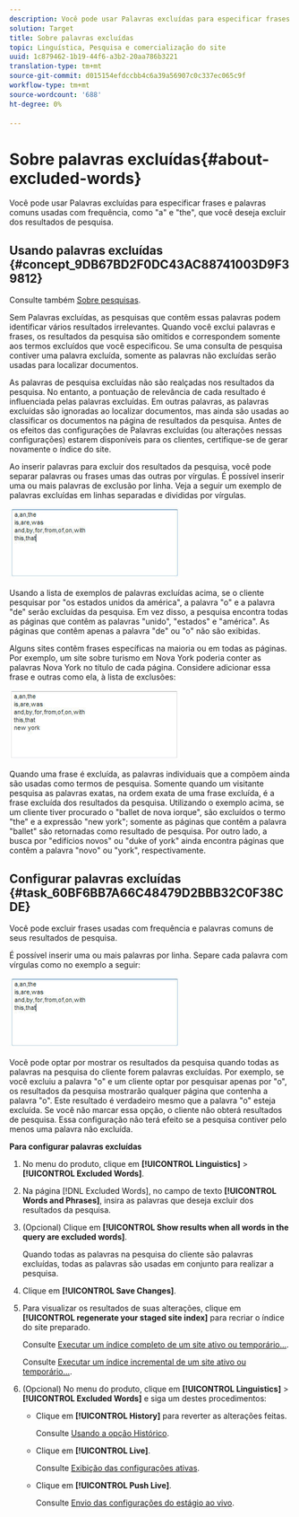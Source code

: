 ```yaml
---
description: Você pode usar Palavras excluídas para especificar frases e palavras comuns usadas com frequência, como "a" e "the", que você deseja excluir dos resultados de pesquisa.
solution: Target
title: Sobre palavras excluídas
topic: Linguística, Pesquisa e comercialização do site
uuid: 1c879462-1b19-44f6-a3b2-20aa786b3221
translation-type: tm+mt
source-git-commit: d015154efdccbb4c6a39a56907c0c337ec065c9f
workflow-type: tm+mt
source-wordcount: '688'
ht-degree: 0%

---
```



# Sobre palavras excluídas{#about-excluded-words}

Você pode usar Palavras excluídas para especificar frases e palavras comuns usadas com frequência, como &quot;a&quot; e &quot;the&quot;, que você deseja excluir dos resultados de pesquisa.

## Usando palavras excluídas {#concept_9DB67BD2F0DC43AC88741003D9F39812}

Consulte também [Sobre pesquisas](../c-about-settings-menu/c-about-searching-menu.md#concept_207105CF26B1448F8A3D223787C56AB8).

Sem Palavras excluídas, as pesquisas que contêm essas palavras podem identificar vários resultados irrelevantes. Quando você exclui palavras e frases, os resultados da pesquisa são omitidos e correspondem somente aos termos excluídos que você especificou. Se uma consulta de pesquisa contiver uma palavra excluída, somente as palavras não excluídas serão usadas para localizar documentos.

As palavras de pesquisa excluídas não são realçadas nos resultados da pesquisa. No entanto, a pontuação de relevância de cada resultado é influenciada pelas palavras excluídas. Em outras palavras, as palavras excluídas são ignoradas ao localizar documentos, mas ainda são usadas ao classificar os documentos na página de resultados da pesquisa. Antes de os efeitos das configurações de Palavras excluídas (ou alterações nessas configurações) estarem disponíveis para os clientes, certifique-se de gerar novamente o índice do site.

Ao inserir palavras para excluir dos resultados da pesquisa, você pode separar palavras ou frases umas das outras por vírgulas. É possível inserir uma ou mais palavras de exclusão por linha. Veja a seguir um exemplo de palavras excluídas em linhas separadas e divididas por vírgulas.

![](assets/excluded_words_1.jpg)

Usando a lista de exemplos de palavras excluídas acima, se o cliente pesquisar por &quot;os estados unidos da américa&quot;, a palavra &quot;o&quot; e a palavra &quot;de&quot; serão excluídas da pesquisa. Em vez disso, a pesquisa encontra todas as páginas que contêm as palavras &quot;unido&quot;, &quot;estados&quot; e &quot;américa&quot;. As páginas que contêm apenas a palavra &quot;de&quot; ou &quot;o&quot; não são exibidas.

Alguns sites contêm frases específicas na maioria ou em todas as páginas. Por exemplo, um site sobre turismo em Nova York poderia conter as palavras Nova York no título de cada página. Considere adicionar essa frase e outras como ela, à lista de exclusões:

![](assets/excluded_words_2.jpg)

Quando uma frase é excluída, as palavras individuais que a compõem ainda são usadas como termos de pesquisa. Somente quando um visitante pesquisa as palavras exatas, na ordem exata de uma frase excluída, é a frase excluída dos resultados da pesquisa. Utilizando o exemplo acima, se um cliente tiver procurado o &quot;ballet de nova iorque&quot;, são excluídos o termo &quot;the&quot; e a expressão &quot;new york&quot;; somente as páginas que contêm a palavra &quot;ballet&quot; são retornadas como resultado de pesquisa. Por outro lado, a busca por &quot;edifícios novos&quot; ou &quot;duke of york&quot; ainda encontra páginas que contêm a palavra &quot;novo&quot; ou &quot;york&quot;, respectivamente.

## Configurar palavras excluídas {#task_60BF6BB7A66C48479D2BBB32C0F38CDE}

Você pode excluir frases usadas com frequência e palavras comuns de seus resultados de pesquisa.

É possível inserir uma ou mais palavras por linha. Separe cada palavra com vírgulas como no exemplo a seguir:

![](assets/excluded_words_1.jpg)

Você pode optar por mostrar os resultados da pesquisa quando todas as palavras na pesquisa do cliente forem palavras excluídas. Por exemplo, se você excluiu a palavra &quot;o&quot; e um cliente optar por pesquisar apenas por &quot;o&quot;, os resultados da pesquisa mostrarão qualquer página que contenha a palavra &quot;o&quot;. Este resultado é verdadeiro mesmo que a palavra &quot;o&quot; esteja excluída. Se você não marcar essa opção, o cliente não obterá resultados de pesquisa. Essa configuração não terá efeito se a pesquisa contiver pelo menos uma palavra não excluída.

**Para configurar palavras excluídas**

1. No menu do produto, clique em **[!UICONTROL Linguistics]** > **[!UICONTROL Excluded Words]**.
1. Na página [!DNL Excluded Words], no campo de texto **[!UICONTROL Words and Phrases]**, insira as palavras que deseja excluir dos resultados da pesquisa.
1. (Opcional) Clique em **[!UICONTROL Show results when all words in the query are excluded words]**.

   Quando todas as palavras na pesquisa do cliente são palavras excluídas, todas as palavras são usadas em conjunto para realizar a pesquisa.
1. Clique em **[!UICONTROL Save Changes]**.
1. Para visualizar os resultados de suas alterações, clique em **[!UICONTROL regenerate your staged site index]** para recriar o índice do site preparado.

   Consulte [Executar um índice completo de um site ativo ou temporário...](../c-about-index-menu/c-about-full-index.md#task_F7FE04D8A1654A7787FCCA31B45EB42D).

   Consulte [Executar um índice incremental de um site ativo ou temporário...](../c-about-index-menu/c-about-incremental-index.md#task_9BFB6157F3884B2FAECB7E0E9CA318CB).
1. (Opcional) No menu do produto, clique em **[!UICONTROL Linguistics]** > **[!UICONTROL Excluded Words]** e siga um destes procedimentos:

   * Clique em **[!UICONTROL History]** para reverter as alterações feitas.

      Consulte [Usando a opção Histórico](../t-using-the-history-option.md#task_70DD3F87A67242BBBD2CB27156F43002).

   * Clique em **[!UICONTROL Live]**.

      Consulte [Exibição das configurações ativas](../c-about-staging.md#task_401A0EBDB5DB4D4CA933CBA7BECDC10F).

   * Clique em **[!UICONTROL Push Live]**.

      Consulte [Envio das configurações do estágio ao vivo](../c-about-staging.md#task_44306783B4C0408AAA58B471DAF2D9A4).

